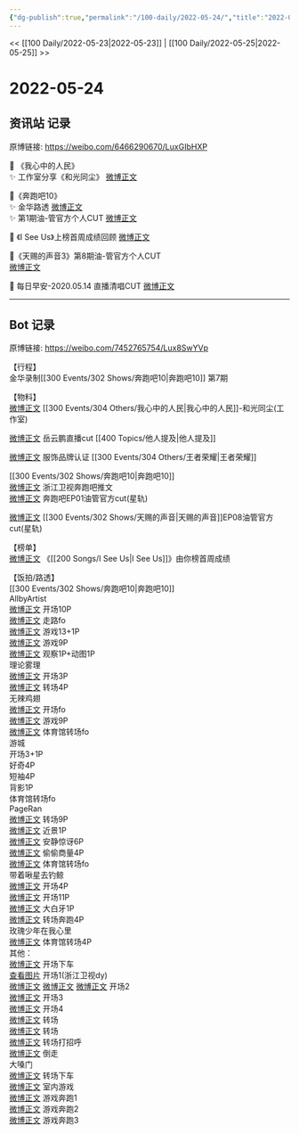 ```yaml
---
{"dg-publish":true,"permalink":"/100-daily/2022-05-24/","title":"2022-05-24"}
---
```



<< [[100 Daily/2022-05-23\|2022-05-23]] | [[100 Daily/2022-05-25\|2022-05-25]] >>

# 2022-05-24

## 资讯站 记录

原博链接: https://weibo.com/6466290670/LuxGIbHXP

🌟 《我心中的人民》  
✨ 工作室分享《和光同尘》 [微博正文](https://m.weibo.cn/6466290670/4772694317074411)

🌟《奔跑吧10》  
✨ 金华路透 [微博正文](https://m.weibo.cn/6466290670/4772697935972829)  
✨ 第1期油-管官方个人CUT [微博正文](https://m.weibo.cn/6466290670/4772746195634597)

🌟 《I See Us》上榜首周成绩回顾 [微博正文](https://m.weibo.cn/6466290670/4772742366500578)

🌟《天赐的声音3》第8期油-管官方个人CUT  
[微博正文](https://m.weibo.cn/6466290670/4772748381127410)

🌟 每日早安-2020.05.14 直播清唱CUT [微博正文](https://m.weibo.cn/6466290670/4772577743999061)

---
## Bot 记录

原博链接: https://weibo.com/7452765754/Lux8SwYVp

【行程】  
金华录制[[300 Events/302 Shows/奔跑吧10\|奔跑吧10]] 第7期

【物料】  
[微博正文](https://m.weibo.cn/7478855230/4772692144686463) [[300 Events/304 Others/我心中的人民\|我心中的人民]]-和光同尘(工作室)

[微博正文](https://m.weibo.cn/7334932963/4772640138466071) 岳云鹏直播cut [[400 Topics/他人提及\|他人提及]]

[微博正文](https://m.weibo.cn/6446798565/4772717310774841) 服饰品牌认证 [[300 Events/304 Others/王者荣耀\|王者荣耀]]

[[300 Events/302 Shows/奔跑吧10\|奔跑吧10]]  
[微博正文](https://m.weibo.cn/6466290670/4772751976433418) 浙江卫视奔跑吧推文  
[微博正文](https://m.weibo.cn/6466290670/4772746195634597) 奔跑吧EP01油管官方cut(星轨)

[微博正文](https://m.weibo.cn/6466290670/4772748381127410) [[300 Events/302 Shows/天赐的声音\|天赐的声音]]EP08油管官方cut(星轨)

【榜单】  
[微博正文](https://m.weibo.cn/6733257358/4772685437468714) 《[[200 Songs/I See Us\|I See Us]]》由你榜首周成绩

【饭拍/路透】  
[[300 Events/302 Shows/奔跑吧10\|奔跑吧10]]  
AllbyArtist  
[微博正文](https://m.weibo.cn/6873250805/4772621840025044) 开场10P  
[微博正文](https://m.weibo.cn/6873250805/4772655767488927) 走路fo  
[微博正文](https://m.weibo.cn/6873250805/4772675639316326) 游戏13+1P  
[微博正文](https://m.weibo.cn/6873250805/4772714802580428) 游戏9P  
[微博正文](https://m.weibo.cn/6873250805/4772755893653624) 观察1P+动图1P  
理论雾理  
[微博正文](https://m.weibo.cn/7458115630/4772604773142411) 开场3P  
[微博正文](https://m.weibo.cn/7458115630/4772621348245061) 转场4P  
无辣鸡翅  
[微博正文](https://m.weibo.cn/7495641082/4772611478788442) 开场fo  
[微博正文](https://m.weibo.cn/7495641082/4772733109407630) 游戏9P  
[微博正文](https://m.weibo.cn/7495641082/4772797111340104) 体育馆转场fo  
游城  
[](https://m.weibo.cn/1801743981/4772607919129102) 开场3+1P  
[](https://m.weibo.cn/1801743981/4772646971771092) 好奇4P  
[](https://m.weibo.cn/1801743981/4772717079826920) 短袖4P  
[](https://m.weibo.cn/1801743981/4772776043351324)背影1P  
[](https://m.weibo.cn/1801743981/4772743940150414) 体育馆转场fo  
PageRan  
[微博正文](https://m.weibo.cn/7633014126/4772637060894741) 转场9P  
[微博正文](https://m.weibo.cn/7633014126/4772658950967156) 近景1P  
[微博正文](https://m.weibo.cn/7633014126/4772696552116097) 安静惊讶6P  
[微博正文](https://m.weibo.cn/7633014126/4772737245515543) 偷偷商量4P  
[微博正文](https://m.weibo.cn/7633014126/4772763032618731) 体育馆转场fo  
带着啾星去钓鲸  
[微博正文](https://m.weibo.cn/3246571812/4772627635767621) 开场4P  
[微博正文](https://m.weibo.cn/3246571812/4772646392431908) 开场11P  
[微博正文](https://m.weibo.cn/3246571812/4772692224379456) 大白牙1P  
[微博正文](https://m.weibo.cn/3246571812/4772738075464478) 转场奔跑4P  
玫瑰少年在我心里  
[微博正文](https://m.weibo.cn/5219918112/4772764860549788) 体育馆转场4P  
其他：  
[微博正文](https://m.weibo.cn/5122158435/4772602336250713) 开场下车  
[查看图片](https://wx4.sinaimg.cn/large/0088n2Pggy1h2jucfjj8mj30u01hd0xu.jpg) 开场1(浙江卫视dy)  
[微博正文](https://m.weibo.cn/6001750278/4772634376278337) [微博正文](https://m.weibo.cn/2110705772/4772636351272417) [微博正文](https://m.weibo.cn/1878335471/4772639518495608) 开场2  
[微博正文](https://m.weibo.cn/1857196980/4772629250576195) 开场3  
[微博正文](https://m.weibo.cn/6112733438/4772612687790329) 开场4  
[微博正文](https://m.weibo.cn/2267557713/4772645062840052) 转场  
[微博正文](https://m.weibo.cn/6153221451/4772690172316870) 转场  
[微博正文](https://m.weibo.cn/3179148264/4772642382676928) 转场打招呼  
[微博正文](https://m.weibo.cn/5122158435/4772652763841084) 倒走  
[](https://m.weibo.cn/5800029681/4772645314497964) 大嗓门  
[微博正文](https://m.weibo.cn/5122158435/4772720962704448) 转场下车  
[微博正文](https://m.weibo.cn/5876797510/4772723660949095) 室内游戏  
[微博正文](https://m.weibo.cn/6153221451/4772729342918977) 游戏奔跑1  
[微博正文](https://m.weibo.cn/1857196980/4772744610450289) 游戏奔跑2  
[微博正文](https://m.weibo.cn/7495641082/4772751397095729) 游戏奔跑3
